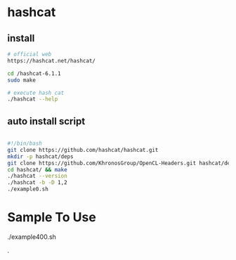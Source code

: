 


# hashcat


## install 

```bash
# official web 
https://hashcat.net/hashcat/

cd /hashcat-6.1.1
sudo make

# execute hash cat 
./hashcat --help
```


## auto install script
```bash

#!/bin/bash
git clone https://github.com/hashcat/hashcat.git
mkdir -p hashcat/deps
git clone https://github.com/KhronosGroup/OpenCL-Headers.git hashcat/deps/OpenCL
cd hashcat/ && make
./hashcat --version
./hashcat -b -D 1,2
./example0.sh
```


# Sample To Use





./example400.sh









.